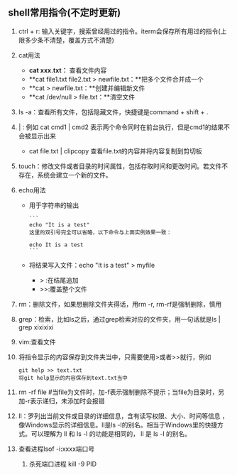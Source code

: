 ## shell常用指令(不定时更新)

1. ctrl + r: 输入关键字，搜索曾经用过的指令。iterm会保存所有用过的指令(上限多少条不清楚，覆盖方式不清楚)
2. cat用法

    * **cat xxx.txt：** 查看文件内容
    * **cat file1.txt file2.txt > newfile.txt：**把多个文件合并成一个
    * **cat > newfile.txt：**创建并编辑新文件
    * **cat /dev/null > file.txt：**清空文件

3. ls -a：查看所有文件，包括隐藏文件，快捷键是command + shift + .
4. | : 例如 cat cmd1 | cmd2 表示两个命令同时在前台执行，但是cmd1的结果不会被显示出来

    * cat file.txt | clipcopy  查看file.txt的内容并将内容复制到剪切板

5. touch：修改文件或者目录的时间属性，包括存取时间和更改时间。若文件不存在，系统会建立一个新的文件。
6. echo用法

      * 用于字符串的输出

            ```
            echo "It is a test"
            这里的双引号完全可以省略，以下命令与上面实例效果一致：

            echo It is a test
            ```
      * 将结果写入文件：echo "It is a test" > myfile
        * \> :在结尾追加
        * \>>:覆盖整个文件

7. rm：删除文件，如果想删除文件夹得话，用rm -r, rm-rf是强制删除，慎用
8. grep：检索，比如ls之后，通过grep检索对应的文件夹，用一句话就是ls | grep xixixixi
9. vim:查看文件
10. 将指令显示的内容保存到文件夹当中，只需要使用>或者>>就行，例如

    ```
    git help >> text.txt
    将git help显示的内容保存到text.txt当中
    ```
11. rm -rf file #当file为文件时，加-f表示强制删除不提示；当file为目录时，另加-r表示递归，未添加时会报错
12. ll：罗列出当前文件或目录的详细信息，含有读写权限、大小、时间等信息 ，像Windows显示的详细信息。ll是ls -l的别名。相当于Windows里的快捷方式。可以理解为 ll 和 ls -l 的功能是相同的， ll 是 ls -l 的别名。
13. 查看进程lsof -i:xxxx端口号
    1.  杀死端口进程 kill -9 PID